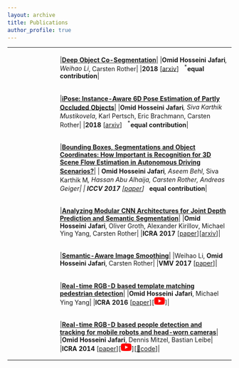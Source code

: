```yaml
---
layout: archive
title: Publications
author_profile: true
---
```

<table>
<tbody>
<tr>
<td with="22%">
</td>
<td width="78%">

|[**Deep Object Co-Segmentation**](https://arxiv.org/abs/1804.06423)|
|**Omid Hosseini Jafari**<sup>*</sup>, Weihao Li<sup>*</sup>, Carsten Rother|
|**2018** [[arxiv](https://arxiv.org/abs/1804.06423)] &nbsp; <sup>*</sup>**equal contribution**|
</td>
</tr>

<tr>
<td with="22%">
</td>
<td width="78%">

|[**iPose: Instance-Aware 6D Pose Estimation of Partly Occluded Objects**](https://arxiv.org/abs/1712.01924)|
|**Omid Hosseini Jafari**<sup>*</sup>, Siva Karthik Mustikovela<sup>*</sup>, Karl Pertsch, Eric Brachmann, Carsten Rother|
|**2018** [[arxiv](https://arxiv.org/abs/1712.01924)] &nbsp; <sup>*</sup>**equal contribution**|
</td>
</tr>

<tr>
<td with="22%">
</td>
<td width="78%">

|[**Bounding Boxes, Segmentations and Object Coordinates: How Important is Recognition for 3D Scene Flow Estimation in Autonomous Driving Scenarios?**](/publications/pdf/ICCV17.pdf)|
| **Omid Hosseini Jafari**<sup>*</sup>, Aseem Behl<sup>*</sup>, Siva Karthik M<sup>*</sup>, Hassan Abu Alhaija, Carsten Rother, Andreas Geiger|
| **ICCV 2017** [[paper](/publications/pdf/ICCV17.pdf)] &nbsp; <sup>*</sup>**equal contribution**|
</td>
</tr>

<tr>
<td with="22%">
</td>
<td width="78%">

|[**Analyzing Modular CNN Architectures for Joint Depth Prediction and Semantic Segmentation**](/publications/pdf/jafari_etal_ICRA17.pdf)|
|**Omid Hosseini Jafari**, Oliver Groth, Alexander Kirillov, Michael Ying Yang, Carsten Rother|
|**ICRA 2017** [[paper](/publications/pdf/jafari_etal_ICRA17.pdf)][[arxiv](https://arxiv.org/abs/1702.08009)]|
</td>
</tr>

<tr>
<td with="22%">
</td>
<td width="78%">

|[**Semantic-Aware Image Smoothing**](https://hci.iwr.uni-heidelberg.de/vislearn/wp-content/uploads/2014/08/paper1024_CRC.pdf)|
|Weihao Li, **Omid Hosseini Jafari**, Carsten Rother|
|**VMV 2017** [[paper](https://hci.iwr.uni-heidelberg.de/vislearn/wp-content/uploads/2014/08/paper1024_CRC.pdf)]|
</td>
</tr>

<tr>
<td with="22%">
</td>
<td width="78%">

|[**Real-time RGB-D based template matching pedestrian detection**](/publications/pdf/jafari_etal_ICRA16.pdf)|
|**Omid Hosseini Jafari**, Michael Ying Yang|
|**ICRA 2016** [[paper](/publications/pdf/jafari_etal_ICRA16.pdf)][[![youtube](/assets/youtube.png)](https://youtu.be/2RKjaX6xu4o)]|
</td>
</tr>

<tr>
<td with="22%">
</td>
<td width="78%">

|[**Real-time RGB-D based people detection and tracking for mobile robots and head-worn cameras**](/publications/pdf/jafari_etal_ICRA14.pdf)|
|**Omid Hosseini Jafari**, Dennis Mitzel, Bastian Leibe|
|**ICRA 2014** [[paper](/publications/pdf/jafari_etal_ICRA14.pdf)][[![youtube](/assets/youtube.png)](https://youtu.be/rl0CACWCgTU)][[:link:code](https://www.vision.rwth-aachen.de/software/rgb-d-people-tracking)]|
</td>
</tr>
</tbody>
</table>

<!-- |[****]()|
|**Omid Hosseini Jafari**,|
|**** [[paper]()]| -->
